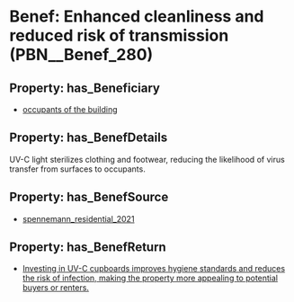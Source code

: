# Benef: __Enhanced cleanliness and reduced risk of transmission__ (PBN__Benef_280)

## Property: has_Beneficiary

* [occupants of the building](../Stakeholder/PBN__Stakeholder_140)

## Property: has_BenefDetails

UV-C light sterilizes clothing and footwear, reducing the likelihood of virus transfer from surfaces to occupants.

## Property: has_BenefSource

* [spennemann_residential_2021](../Article/PBN__Article_56)

## Property: has_BenefReturn

* [Investing in UV-C cupboards improves hygiene standards and reduces the risk of infection, making the property more appealing to potential buyers or renters.](../BenefReturn/PBN__BenefReturn_293)

